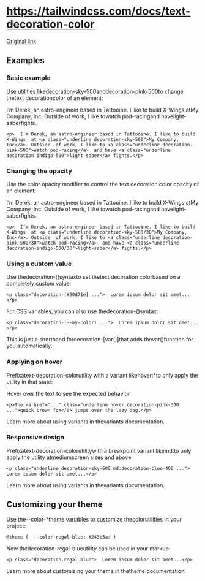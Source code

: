 # https://tailwindcss.com/docs/text-decoration-color

[Original link](https://tailwindcss.com/docs/text-decoration-color)

## Examples

### Basic example

Use utilities likedecoration-sky-500anddecoration-pink-500to change thetext decorationcolor of an element:

I’m Derek, an astro-engineer based in Tattooine. I like to build X-Wings atMy Company, Inc. Outside of work, I like towatch pod-racingand havelight-saberfights.

```
<p>  I’m Derek, an astro-engineer based in Tattooine. I like to build X-Wings  at <a class="underline decoration-sky-500">My Company, Inc</a>. Outside  of work, I like to <a class="underline decoration-pink-500">watch pod-racing</a>  and have <a class="underline decoration-indigo-500">light-saber</a> fights.</p>
```

### Changing the opacity

Use the color opacity modifier to control the text decoration color opacity of an element:

I’m Derek, an astro-engineer based in Tattooine. I like to build X-Wings atMy Company, Inc. Outside of work, I like towatch pod-racingand havelight-saberfights.

```
<p>  I’m Derek, an astro-engineer based in Tattooine. I like to build X-Wings  at <a class="underline decoration-sky-500/30">My Company, Inc</a>. Outside  of work, I like to <a class="underline decoration-pink-500/30">watch pod-racing</a>  and have <a class="underline decoration-indigo-500/30">light-saber</a> fights.</p>
```

### Using a custom value

Use thedecoration-[<value>]syntaxto set thetext decoration colorbased on a completely custom value:

```
<p class="decoration-[#50d71e] ...">  Lorem ipsum dolor sit amet...</p>
```

For CSS variables, you can also use thedecoration-(<custom-property>)syntax:

```
<p class="decoration-(--my-color) ...">  Lorem ipsum dolor sit amet...</p>
```

This is just a shorthand fordecoration-[var(<custom-property>)]that adds thevar()function for you automatically.

### Applying on hover

Prefixatext-decoration-colorutility with a variant likehover:*to only apply the utility in that state:

Hover over the text to see the expected behavior

```
<p>The <a href="..." class="underline hover:decoration-pink-500 ...">quick brown fox</a> jumps over the lazy dog.</p>
```

Learn more about using variants in thevariants documentation.

### Responsive design

Prefixatext-decoration-colorutilitywith a breakpoint variant likemd:to only apply the utility atmediumscreen sizes and above:

```
<p class="underline decoration-sky-600 md:decoration-blue-400 ...">  Lorem ipsum dolor sit amet...</p>
```

Learn more about using variants in thevariants documentation.

## Customizing your theme

Use the--color-*theme variables to customize thecolorutilities in your project:

```
@theme {  --color-regal-blue: #243c5a; }
```

Now thedecoration-regal-blueutility can be used in your markup:

```
<p class="decoration-regal-blue">  Lorem ipsum dolor sit amet...</p>
```

Learn more about customizing your theme in thetheme documentation.
